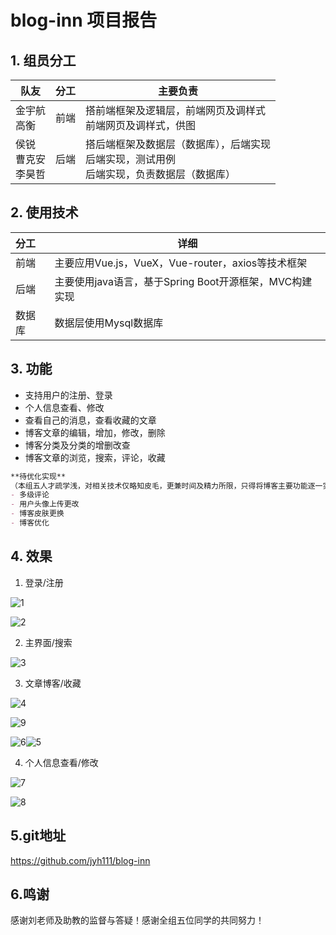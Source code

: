 # blog-inn 项目报告

## 1. 组员分工

| 队友                     | 分工 | 主要负责                                                     |
| ------------------------ | ---- | ------------------------------------------------------------ |
| 金宇航<br/>高衡          | 前端 | 搭前端框架及逻辑层，前端网页及调样式<br/>前端网页及调样式，供图 |
| 侯锐<br>曹克安<br>李昊哲 | 后端 | 搭后端框架及数据层（数据库），后端实现<br>后端实现，测试用例<br>后端实现，负责数据层（数据库） |

## 2. 使用技术

| 分工   | 详细                                                   |
| :----- | ------------------------------------------------------ |
| 前端   | 主要应用Vue.js，VueX，Vue-router，axios等技术框架      |
| 后端   | 主要使用java语言，基于Spring Boot开源框架，MVC构建实现 |
| 数据库 | 数据层使用Mysql数据库                                  |

## 3. 功能

- 支持用户的注册、登录
- 个人信息查看、修改
- 查看自己的消息，查看收藏的文章
- 博客文章的编辑，增加，修改，删除
- 博客分类及分类的增删改查
- 博客文章的浏览，搜索，评论，收藏

```markdown
**待优化实现**
（本组五人才疏学浅，对相关技术仅略知皮毛，更兼时间及精力所限，只得将博客主要功能逐一实现，去除bug。以下是在项目中本纳入实现的功能，有相关的借口可供后续扩展但目前没有实现）
- 多级评论
- 用户头像上传更改
- 博客皮肤更换
- 博客优化
```

## 4. 效果

1. 登录/注册

![1](D:\blog-inn\报告图片\1.png)

![2](D:\blog-inn\报告图片\2.png)

2. 主界面/搜索

![3](D:\blog-inn\报告图片\3.png)

3. 文章博客/收藏

![4](D:\blog-inn\报告图片\4.png)

![9](D:\blog-inn\报告图片\9.png)

![6](D:\blog-inn\报告图片\6.png)![5](D:\blog-inn\报告图片\5.png)

4. 个人信息查看/修改

![7](D:\blog-inn\报告图片\7.png)

![8](D:\blog-inn\报告图片\8.png)

## 5.git地址

https://github.com/jyh111/blog-inn

## 6.鸣谢

感谢刘老师及助教的监督与答疑！感谢全组五位同学的共同努力！

